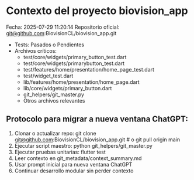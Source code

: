 # Contexto del proyecto biovision_app
Fecha: 2025-07-29 11:20:14
Repositorio oficial: git@github.com:BiovisionCL/biovision_app.git

- Tests: Pasados o Pendientes
- Archivos críticos:
  - test/core/widgets/primary_button_test.dart
  - test/core/widgets/primarybutton_test.dart
  - test/features/home/presentation/home_page_test.dart
  - test/widget_test.dart
  - lib/features/home/presentation/home_page.dart
  - lib/core/widgets/primary_button.dart
  - git_helpers/git_master.py
  - Otros archivos relevantes

## Protocolo para migrar a nueva ventana ChatGPT:
1. Clonar o actualizar repo:
   git clone git@github.com:BiovisionCL/biovision_app.git  # o git pull origin main
2. Ejecutar script maestro:
   python git_helpers/git_master.py
3. Ejecutar pruebas unitarias:
   flutter test
4. Leer contexto en git_metadata/context_summary.md
5. Usar prompt inicial para nueva ventana ChatGPT
6. Continuar desarrollo modular sin perder contexto

